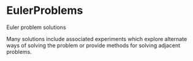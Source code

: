 # EulerProblems
Euler problem solutions

Many solutions include associated experiments which explore alternate ways of solving the problem or provide methods for
solving adjacent problems.
